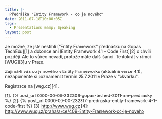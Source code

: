 ```yaml
---
title: |-
  Přednáška "Entity Framework - co je nového"
date: 2011-07-18T10:00:05Z
tags:
  - Presentations &amp; Speaking
layout: post
---
```

Je možné, že jste nestihli ["Entity Framework" přednášku na Gopas TechEdu][1] a dokonce ani [Entity Framework 4.1 – Code First][2] o chvíli později. Ale to vůbec nevadí, protože máte další šanci. Tentokrát v rámci [WUG][3]u v Praze.

Zajímá-li vás co je nového v Entity Frameworku (aktuálně verze 4.1), nezapomeňte si poznamenat termín 25.7.2011 v Praze v "akvárku".

Registrace na [wug.cz][4].

[1]: {% post_url 0000-00-00-232308-gopas-teched-2011-me-prednasky %}
[2]: {% post_url 0000-00-00-232317-prednaska-entity-framework-4-1-code-first %}
[3]: http://www.wug.cz
[4]: http://www.wug.cz/praha/akce/409-Entity-Framework-co-je-noveho